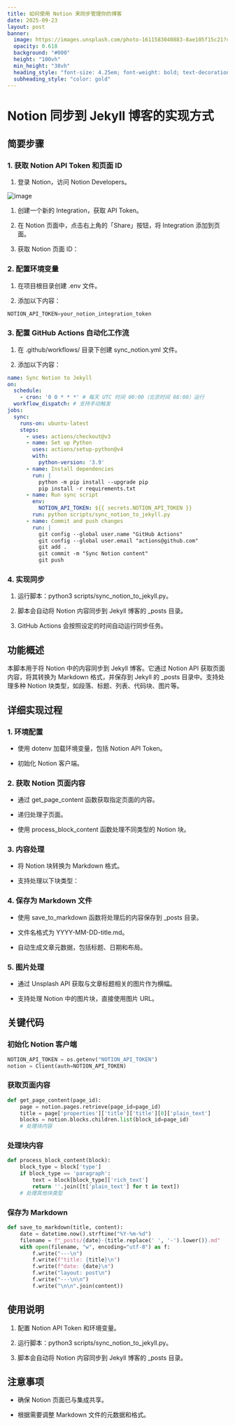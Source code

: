 ```yaml
---
title: 如何使用 Notion 来同步管理你的博客
date: 2025-09-23
layout: post
banner:
  image: https://images.unsplash.com/photo-1611583040883-8ae105f15c21?crop=entropy&cs=tinysrgb&fit=max&fm=jpg&ixid=M3w2OTIwMzJ8MHwxfHJhbmRvbXx8fHx8fHx8fDE3NTg2MzEzMjN8&ixlib=rb-4.1.0&q=80&w=1080
  opacity: 0.618
  background: "#000"
  height: "100vh"
  min_height: "38vh"
  heading_style: "font-size: 4.25em; font-weight: bold; text-decoration: underline"
  subheading_style: "color: gold"
---
```


# Notion 同步到 Jekyll 博客的实现方式

## 简要步骤

### 1. 获取 Notion API Token 和页面 ID

1. 登录 Notion，访问 Notion Developers。

![image](https://prod-files-secure.s3.us-west-2.amazonaws.com/a7a0cc5a-89b9-4cda-8686-1fba0ca52f40/d19c1afe-dea5-4312-9333-786b0ba83054/image.png?X-Amz-Algorithm=AWS4-HMAC-SHA256&X-Amz-Content-Sha256=UNSIGNED-PAYLOAD&X-Amz-Credential=ASIAZI2LB4664K64DROB%2F20250923%2Fus-west-2%2Fs3%2Faws4_request&X-Amz-Date=20250923T124203Z&X-Amz-Expires=3600&X-Amz-Security-Token=IQoJb3JpZ2luX2VjEL3%2F%2F%2F%2F%2F%2F%2F%2F%2F%2FwEaCXVzLXdlc3QtMiJHMEUCICWU4b7H2O9FBcL6siR8Kznm4rzwwmvL%2B6cx3ejaO2IaAiEAxk59PnVvUJIgRX0JqSBRG1PwqZYXESZqt7MUuMG4fBMq%2FwMIRhAAGgw2Mzc0MjMxODM4MDUiDMG3O2fA5wZpNy9pzSrcA09uIkPZFY4e5YFP4iOPmNrUTUEDuuj6aj8JpCkEm63MC%2FdArS6RKCT1oAejVdMIBQscr6pgtk5oWYQ36nOWM%2B95QvxespU2i6WLoQfQ2lY1aU%2B85UtylLR49eLl7Nsi9zM8cJKInRx0vntTuvrxpgvfbq4VTrPlcIu935FDwDZ7umF6WQFiZk6NYbhn54bg8ZMxZuguGFv5gaXYTcVo%2BTSyLpMJgy%2FQt5zjKDEs3R9A%2F6VSoCM2TPrX9gsm3fGk1BiYnB83yfjBtdnhcWisj4T2V2JB3J9Cw%2BqfE2vVISKlZY%2FVvMX%2FVECC9lz%2FPuk5rv%2FULVQbXPnWTdA70x3LqoaSPFVts42CvopbwaHJ%2BHuUEpdqbyH%2FNfwR7J9XBdmHf1xXG2evWEurkowurnBwdBpNbummGwqBLtB33EiPuCSLC2vRMSg5OVmsMWaNah6O3bO41Keg79ZziwBOKJFX2bUT2ZQ1NL7h4o34BeyaHk1U7xW1HEOSxoZsulY6sp7NGrTTgxLSc%2BQ5%2BBYlX0vFMRRCLYnAKl2TwpjePRpo8icIOzuP3Vl8h54MhvEFVHcfV8ApmBTn553cbC6p%2FKGN0Qhe9u9%2Fe0EafwLbVfO5%2FRuN03lNzamG3c92CVyHMM%2BnysYGOqUBOCVtYiNB2AGiOmH2G6Vol6kbQuL19FrTIj6cuw5IyXZkPSPu3AQQAJRpPMkPOmgpR5V8c0hQhk5xjxuFiEh99G7QgT2HxqSo4QyluDtlKd3blWbTysrdo9jYFA5%2BEJSx7TbtVP9ETIcBKy3juUbjjURGdwPbK%2FgptVtQTKKLN4qLnen%2Fko%2BxJo6%2BCY6YnslwooZKUnGNNkdCRMtM1rjDlmNqlvnK&X-Amz-Signature=b6830c942c9dbf6c82d2616babff53e7fa806f1c8ab2d31e4bcc15d734dbe42d&X-Amz-SignedHeaders=host&x-amz-checksum-mode=ENABLED&x-id=GetObject)

1. 创建一个新的 Integration，获取 API Token。

1. 在 Notion 页面中，点击右上角的「Share」按钮，将 Integration 添加到页面。

1. 获取 Notion 页面 ID：


### 2. 配置环境变量

1. 在项目根目录创建 .env 文件。

1. 添加以下内容：

```javascript
NOTION_API_TOKEN=your_notion_integration_token
```

### 3. 配置 GitHub Actions 自动化工作流

1. 在 .github/workflows/ 目录下创建 sync_notion.yml 文件。

1. 添加以下内容：

```yaml
name: Sync Notion to Jekyll
on:
  schedule:
    - cron: '0 0 * * *' # 每天 UTC 时间 00:00（北京时间 08:00）运行
  workflow_dispatch: # 支持手动触发
jobs:
  sync:
    runs-on: ubuntu-latest
    steps:
      - uses: actions/checkout@v3
      - name: Set up Python
        uses: actions/setup-python@v4
        with:
          python-version: '3.9'
      - name: Install dependencies
        run: |
          python -m pip install --upgrade pip
          pip install -r requirements.txt
      - name: Run sync script
        env:
          NOTION_API_TOKEN: ${{ secrets.NOTION_API_TOKEN }}
        run: python scripts/sync_notion_to_jekyll.py
      - name: Commit and push changes
        run: |
          git config --global user.name "GitHub Actions"
          git config --global user.email "actions@github.com"
          git add .
          git commit -m "Sync Notion content"
          git push
```

### 4. 实现同步

1. 运行脚本：python3 scripts/sync_notion_to_jekyll.py。

1. 脚本会自动将 Notion 内容同步到 Jekyll 博客的 _posts 目录。

1. GitHub Actions 会按照设定的时间自动运行同步任务。

## 功能概述

本脚本用于将 Notion 中的内容同步到 Jekyll 博客。它通过 Notion API 获取页面内容，将其转换为 Markdown 格式，并保存到 Jekyll 的 _posts 目录中。支持处理多种 Notion 块类型，如段落、标题、列表、代码块、图片等。

## 详细实现过程

### 1. 环境配置

- 使用 dotenv 加载环境变量，包括 Notion API Token。

- 初始化 Notion 客户端。

### 2. 获取 Notion 页面内容

- 通过 get_page_content 函数获取指定页面的内容。

- 递归处理子页面。

- 使用 process_block_content 函数处理不同类型的 Notion 块。

### 3. 内容处理

- 将 Notion 块转换为 Markdown 格式。

- 支持处理以下块类型：


### 4. 保存为 Markdown 文件

- 使用 save_to_markdown 函数将处理后的内容保存到 _posts 目录。

- 文件名格式为 YYYY-MM-DD-title.md。

- 自动生成文章元数据，包括标题、日期和布局。

### 5. 图片处理

- 通过 Unsplash API 获取与文章标题相关的图片作为横幅。

- 支持处理 Notion 中的图片块，直接使用图片 URL。

## 关键代码

### 初始化 Notion 客户端

```python
NOTION_API_TOKEN = os.getenv("NOTION_API_TOKEN")
notion = Client(auth=NOTION_API_TOKEN)
```

### 获取页面内容

```python
def get_page_content(page_id):
    page = notion.pages.retrieve(page_id=page_id)
    title = page['properties']['title']['title'][0]['plain_text']
    blocks = notion.blocks.children.list(block_id=page_id)
    # 处理块内容
```

### 处理块内容

```python
def process_block_content(block):
    block_type = block['type']
    if block_type == 'paragraph':
        text = block[block_type]['rich_text']
        return ''.join([t['plain_text'] for t in text])
    # 处理其他块类型
```

### 保存为 Markdown

```python
def save_to_markdown(title, content):
    date = datetime.now().strftime("%Y-%m-%d")
    filename = f"_posts/{date}-{title.replace(' ', '-').lower()}.md"
    with open(filename, "w", encoding="utf-8") as f:
        f.write("---\n")
        f.write(f"title: {title}\n")
        f.write(f"date: {date}\n")
        f.write("layout: post\n")
        f.write("---\n\n")
        f.write("\n\n".join(content))
```

## 使用说明

1. 配置 Notion API Token 和环境变量。

1. 运行脚本：python3 scripts/sync_notion_to_jekyll.py。

1. 脚本会自动将 Notion 内容同步到 Jekyll 博客的 _posts 目录。

## 注意事项

- 确保 Notion 页面已与集成共享。

- 根据需要调整 Markdown 文件的元数据和格式。